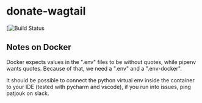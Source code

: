 # donate-wagtail

[![Build Status](https://travis-ci.org/mozilla/donate-wagtail.svg?branch=master)

## Notes on Docker

Docker expects values in the ".env" files to be without quotes, while pipenv wants quotes. Because of that, we need a ".env" and a ".env-docker".

It should be possible to connect the python virtual env inside the container to your IDE (tested with pycharm and vscode), if you run into issues, ping patjouk on slack.
